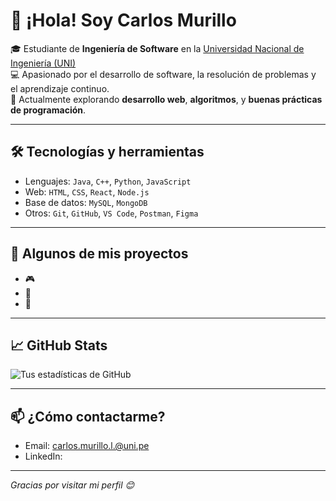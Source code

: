 # 👋 ¡Hola! Soy Carlos Murillo

🎓 Estudiante de **Ingeniería de Software** en la [Universidad Nacional de Ingeniería (UNI)](https://www.uni.edu.pe/)  
💻 Apasionado por el desarrollo de software, la resolución de problemas y el aprendizaje continuo.  
🚀 Actualmente explorando **desarrollo web**, **algoritmos**, y **buenas prácticas de programación**.

---

## 🛠️ Tecnologías y herramientas
- Lenguajes: `Java`, `C++`, `Python`, `JavaScript`
- Web: `HTML`, `CSS`, `React`, `Node.js`
- Base de datos: `MySQL`, `MongoDB`
- Otros: `Git`, `GitHub`, `VS Code`, `Postman`, `Figma`

---

## 📂 Algunos de mis proyectos
- 🎮 
- 📱 
- 🤖 

---

## 📈 GitHub Stats

![Tus estadísticas de GitHub](https://github-readme-stats.vercel.app/api?username=carlosmurillol-max&show_icons=true&theme=github_dark&hide=issues)

---

## 📫 ¿Cómo contactarme?

- Email: carlos.murillo.l.@uni.pe
- LinkedIn: 

---

_Gracias por visitar mi perfil 😊_

<!--
**carlosmurillol-max/carlosmurillol-max** is a ✨ _special_ ✨ repository because its `README.md` (this file) appears on your GitHub profile.

Here are some ideas to get you started:

- 🔭 I’m currently working on ...
- 🌱 I’m currently learning ...
- 👯 I’m looking to collaborate on ...
- 🤔 I’m looking for help with ...
- 💬 Ask me about ...
- 📫 How to reach me: ...
- 😄 Pronouns: ...
- ⚡ Fun fact: ...
-->
